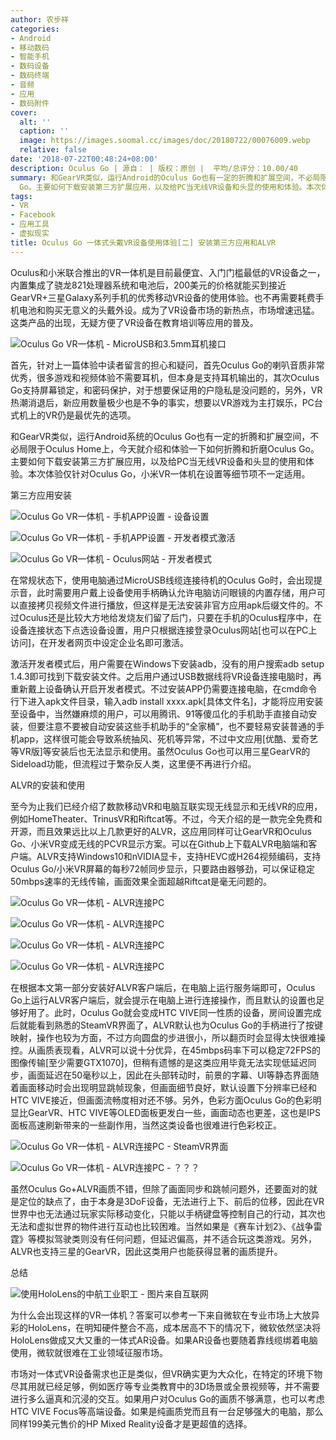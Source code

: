 ```yaml
---
author: 农步祥
categories:
- Android
- 移动数码
- 智能手机
- 数码设备
- 数码终端
- 音频
- 应用
- 数码附件
cover:
  alt: ''
  caption: ''
  image: https://images.soomal.cc/images/doc/20180722/00076009.webp
  relative: false
date: '2018-07-22T00:48:24+08:00'
description: Oculus Go | 源自： | 版权：原创 |  平均/总评分：10.00/40
summary: 和GearVR类似，运行Android的Oculus Go也有一定的折腾和扩展空间，不必局限于Oculus Home上，今天就介绍和体验一下如何折腾和折磨Oculus
  Go。主要如何下载安装第三方扩展应用，以及给PC当无线VR设备和头显的使用和体验。本次体验仅针对Oculus Go，小米VR一体机在设置等细节项不一定适用。
tags:
- VR
- Facebook
- 应用工具
- 虚拟现实
title: Oculus Go 一体式头戴VR设备使用体验[二] 安装第三方应用和ALVR
---
```


Oculus和小米联合推出的VR一体机是目前最便宜、入门门槛最低的VR设备之一，内置集成了骁龙821处理器系统和电池后，200美元的价格就能买到接近GearVR+三星Galaxy系列手机的优秀移动VR设备的使用体验。也不再需要耗费手机电池和购买无意义的头戴外设。成为了VR设备市场的新热点，市场增速迅猛。这类产品的出现，无疑方便了VR设备在教育培训等应用的普及。



![Oculus Go VR一体机 - MicroUSB和3.5mm耳机接口](https://images.soomal.cc/images/doc/20180702/00075720_01.webp)



首先，针对上一篇体验中读者留言的担心和疑问，首先Oculus Go的喇叭音质非常优秀，很多游戏和视频体验不需要耳机，但本身是支持耳机输出的，其次Oculus Go支持屏幕锁定，和密码保护，对于想要保证用的户隐私是没问题的，另外，VR热潮消退后，新应用数量极少也是不争的事实，想要以VR游戏为主打娱乐，PC台式机上的VR仍是最优先的选项。



和GearVR类似，运行Android系统的Oculus Go也有一定的折腾和扩展空间，不必局限于Oculus Home上，今天就介绍和体验一下如何折腾和折磨Oculus Go。主要如何下载安装第三方扩展应用，以及给PC当无线VR设备和头显的使用和体验。本次体验仅针对Oculus Go，小米VR一体机在设置等细节项不一定适用。



第三方应用安装



![Oculus Go VR一体机 - 手机APP设置 - 设备设置](https://images.soomal.cc/images/doc/20180722/00076000_01.webp)



![Oculus Go VR一体机 - 手机APP设置 - 开发者模式激活](https://images.soomal.cc/images/doc/20180722/00076001_01.webp)



![Oculus Go VR一体机 - Oculus网站 - 开发者模式](https://images.soomal.cc/images/doc/20180722/00076002.webp)



在常规状态下，使用电脑通过MicroUSB线缆连接待机的Oculus Go时，会出现提示音，此时需要用户戴上设备使用手柄确认允许电脑访问眼镜的内置存储，用户可以直接拷贝视频文件进行播放，但这样是无法安装非官方应用apk后缀文件的。不过Oculus还是比较大方地给发烧友们留了后门，只要在手机的Oculus程序中，在设备连接状态下点选设备设置，用户只根据连接登录Oculus网站[也可以在PC上访问]，在开发者网页中设定企业名即可激活。



激活开发者模式后，用户需要在Windows下安装adb，没有的用户搜索adb setup 1.4.3即可找到下载安装文件。之后用户通过USB数据线将VR设备连接电脑时，再重新戴上设备确认开启开发者模式。不过安装APP仍需要连接电脑，在cmd命令行下进入apk文件目录，输入adb install xxxx.apk[具体文件名]，才能将应用安装至设备中，当然嫌麻烦的用户，可以用腾讯、91等傻瓜化的手机助手直接自动安装，但要注意不要被自动安装这些手机助手的“全家桶”，也不要轻易安装普通的手机app，这样很可能会导致系统抽风、死机等异常，不过中文应用[优酷、爱奇艺等VR版]等安装后也无法显示和使用。虽然Oculus Go也可以用三星GearVR的Sideload功能，但流程过于繁杂反人类，这里便不再进行介绍。



ALVR的安装和使用



至今为止我们已经介绍了数款移动VR和电脑互联实现无线显示和无线VR的应用，例如HomeTheater、TrinusVR和Riftcat等。不过，今天介绍的是一款完全免费和开源，而且效果远比以上几款更好的ALVR，这应用同样可让GearVR和Oculus Go、小米VR变成无线的PCVR显示方案。可以在Github上下载ALVR电脑端和客户端。ALVR支持Windows10和nVIDIA显卡，支持HEVC或H264视频编码，支持Oculus Go/小米VR屏幕的每秒72帧同步显示，只要路由器够劲，可以保证稳定50mbps速率的无线传输，画面效果全面超越Riftcat是毫无问题的。



![Oculus Go VR一体机 - ALVR连接PC](https://images.soomal.cc/images/doc/20180722/00076003_01.webp)



![Oculus Go VR一体机 - ALVR连接PC](https://images.soomal.cc/images/doc/20180722/00076004_01.webp)



![Oculus Go VR一体机 - ALVR连接PC](https://images.soomal.cc/images/doc/20180722/00076005_01.webp)



![Oculus Go VR一体机 - ALVR连接PC](https://images.soomal.cc/images/doc/20180722/00076006_01.webp)



在根据本文第一部分安装好ALVR客户端后，在电脑上运行服务端即可，Oculus Go上运行ALVR客户端后，就会提示在电脑上进行连接操作，而且默认的设置也足够好用了。此时，Oculus Go就会变成HTC VIVE同一性质的设备，房间设置完成后就能看到熟悉的SteamVR界面了，ALVR默认也为Oculus Go的手柄进行了按键映射，操作也较为方面，不过方向圆盘的步进很小，所以翻页时会显得太快很难操控。从画质表现看，ALVR可以说十分优异，在45mbps码率下可以稳定72FPS的图像传输[至少需要GTX1070]，但稍有遗憾的是这类应用毕竟无法实现低延迟同步，画面延迟在50毫秒以上，因此在头部转动时，前景的字幕、UI等静态界面随着画面移动时会出现明显跳帧现象，但画面细节良好，默认设置下分辨率已经和HTC VIVE接近，但画面流畅度相对还不够。另外，色彩方面Oculus Go的色彩明显比GearVR、HTC VIVE等OLED面板更发白一些，画面动态也更差，这也是IPS面板高速刷新带来的一些副作用，当然这类设备也很难进行色彩校正。



![Oculus Go VR一体机 - ALVR连接PC - SteamVR界面](https://images.soomal.cc/images/doc/20180722/00076007_01.webp)



![Oculus Go VR一体机 - ALVR连接PC - ？？？](https://images.soomal.cc/images/doc/20180722/00076008_01.webp)



虽然Oculus Go+ALVR画质不错，但除了画面同步和跳帧问题外，还要面对的就是定位的缺点了，由于本身是3DoF设备，无法进行上下、前后的位移，因此在VR世界中也无法通过玩家实际移动变化，只能以手柄键盘等控制自己的行动，其次也无法和虚拟世界的物件进行互动也比较困难。当然如果是《赛车计划2》、《战争雷霆》等模拟驾驶类则没有任何问题，但延迟偏高，并不适合玩这类游戏。另外，ALVR也支持三星的GearVR，因此这类用户也能获得显著的画质提升。



总结



![使用HoloLens的中航工业职工 - 图片来自互联网](https://images.soomal.cc/images/doc/20180207/00073345.webp)



为什么会出现这样的VR一体机？答案可以参考一下来自微软在专业市场上大放异彩的HoloLens，在明知硬件整合不高，成本居高不下的情况下，微软依然坚决将HoloLens做成又大又重的一体式AR设备。如果AR设备也要随着靠线缆绑着电脑使用，微软就很难在工业领域征服市场。



市场对一体式VR设备需求也正是类似，但VR确实更为大众化，在特定的环境下物尽其用就已经足够，例如医疗等专业类教育中的3D场景或全景视频等，并不需要进行多么逼真和沉浸的交互。如果用户对Oculus Go的画质不够满意，也可以考虑HTC VIVE Focus等高端设备。如果是纯画质党而且有一台足够强大的电脑，那么同样199美元售价的HP Mixed Reality设备才是更超值的选择。